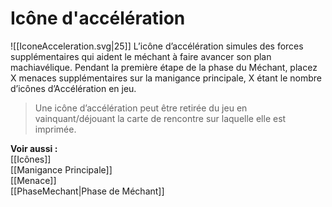 # Icône d'accélération
![[IconeAcceleration.svg|25]] L’icône d’accélération simules des forces supplémentaires qui aident le méchant à faire avancer son plan machiavélique. Pendant la première étape de la phase du Méchant, placez X menaces supplémentaires sur la manigance principale, X étant le nombre d’icônes d’Accélération en jeu. 

>Une icône d’accélération peut être retirée du jeu en vainquant/déjouant la carte de rencontre sur laquelle elle est imprimée.

**Voir aussi :**  
[[Icônes]]  
[[Manigance Principale]]  
[[Menace]]  
[[PhaseMechant|Phase de Méchant]]